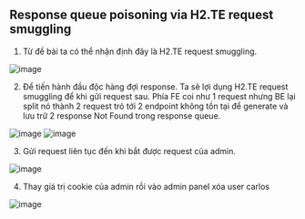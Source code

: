 ## Response queue poisoning via H2.TE request smuggling

1. Từ đề bài ta có thể nhận định đây là H2.TE request smuggling. 

![image](https://user-images.githubusercontent.com/80744099/230023619-8cf5f092-8305-4099-a654-ccf5741c0cd2.png)

2. Để tiến hành đầu độc hàng đợi response. Ta sẽ lợi dụng H2.TE request smuggling để khi gửi request sau. Phía FE coi như 1 request nhưng BE lại split nó thành 2 request trỏ tới 2 endpoint không tồn tại để generate và lưu trữ 2 response Not Found trong response queue. 

![image](https://user-images.githubusercontent.com/80744099/230025552-c99dd921-d4b0-42ce-9f98-a21397528677.png)
![image](https://user-images.githubusercontent.com/80744099/230025575-a019f695-5632-4586-9ade-df89b900bf8e.png)

3. Gửi request liên tục đến khi bắt được request của admin.

![image](https://user-images.githubusercontent.com/80744099/230025806-7676e81b-7f39-4cae-9b2b-26c2974f5e3a.png)

4. Thay giá trị cookie của admin rồi vào admin panel xóa user carlos 

![image](https://user-images.githubusercontent.com/80744099/230026130-9e8a5962-018f-47d7-bc13-80845146cb7c.png)
